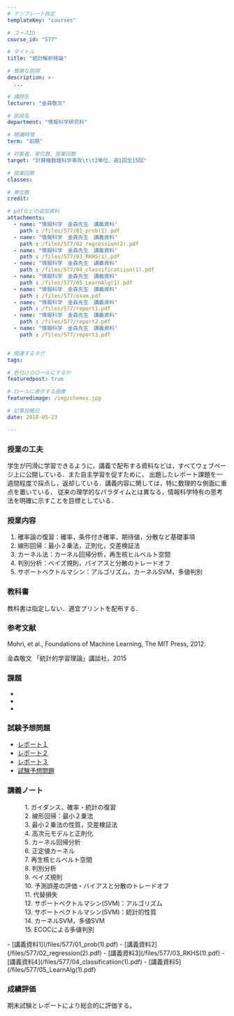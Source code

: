 ```yaml
---
# テンプレート指定
templateKey: "courses"

# コースID
course_id: "577"

# タイトル
title: "統計解析特論"

# 簡単な説明
description: >-
  ...

# 講師名
lecturer: "金森敬文"

# 部局名
department: "情報科学研究科"

# 開講時限
term: "前期"

# 対象者、単位数、授業回数
target: "計算機数理科学専攻\t\t2単位、週1回全15回"

# 授業回数
classes: 

# 単位数
credit: 

# pdfなどの追加資料
attachments: 
  - name: "情報科学　金森先生　講義資料" 
    path : /files/577/01_prob(1).pdf
  - name: "情報科学　金森先生　講義資料" 
    path : /files/577/02_regression(2).pdf
  - name: "情報科学　金森先生　講義資料" 
    path : /files/577/03_RKHS(1).pdf
  - name: "情報科学　金森先生　講義資料" 
    path : /files/577/04_classificatiion(1).pdf
  - name: "情報科学　金森先生　講義資料" 
    path : /files/577/05_LearnAlg(1).pdf
  - name: "情報科学　金森先生　講義資料" 
    path : /files/577/exam.pdf
  - name: "情報科学　金森先生　講義資料" 
    path : /files/577/report1.pdf
  - name: "情報科学　金森先生　講義資料" 
    path : /files/577/report2.pdf
  - name: "情報科学　金森先生　講義資料" 
    path : /files/577/report3.pdf


# 関連するタグ
tags:

# 色付けのロールにするか
featuredpost: true

# ロールに表示する画像
featuredimage: /img/chemex.jpg

# 記事投稿日
date: 2018-05-23

---
```



### 授業の工夫


学生が円滑に学習できるように，講義で配布する資料などは，すべてウェブページ上に公開している．また自主学習を促すために， 出題したレポート課題を一週間程度で採点し，返却している．講義内容に関しては，特に数理的な側面に重点を置いている． 従来の理学的なパラダイムとは異なる，情報科学特有の思考法を明確に示すことを目標としている．


### 授業内容


  1. 確率論の復習：確率，条件付き確率，期待値，分散など基礎事項
  2. 線形回帰：最小２乗法，正則化，交差検証法
  3. カーネル法：カーネル回帰分析，再生核ヒルベルト空間
  4. 判別分析：ベイズ規則，バイアスと分散のトレードオフ
  5. サポートベクトルマシン：アルゴリズム，カーネルSVM，多値判別


### 教科書


教科書は指定しない．適宜プリントを配布する．


### 参考文献


Mohri, et al., Foundations of Machine Learning, The MIT Press, 2012. 

金森敬文 「統計的学習理論」講談社，2015


### 課題


  * 
  * 
  * 


### 試験予想問題


- [レポート１](/files/577/report1.pdf)
- [レポート２](/files/577/report2.pdf)
- [レポート３](/files/577/report3.pdf)
- [試験予想問題](/files/577/exam.pdf)



### 講義ノート


<dl>
  <dt>
    
  </dt>
  
  <dd>
    1. ガイダンス，確率・統計の復習
  </dd>
  
  <dt>
    
  </dt>
  
  <dd>
    2. 線形回帰：最小２乗法
  </dd>
  
  <dd>
    3. 最小２乗法の性質，交差検証法
  </dd>
  
  <dd>
    4. 高次元モデルと正則化
  </dd>
  
  <dt>
    
  </dt>
  
  <dd>
    5. カーネル回帰分析
  </dd>
  
  <dd>
    6. 正定値カーネル
  </dd>
  
  <dd>
    7. 再生核ヒルベルト空間
  </dd>
  
  <dt>
    
  </dt>
  
  <dd>
    8. 判別分析
  </dd>
  
  <dd>
    9. ベイズ規則
  </dd>
  
  <dd>
    10. 予測誤差の評価・バイアスと分散のトレードオフ
  </dd>
  
  <dd>
    11. 代替損失
  </dd>
  
  <dt>
    
  </dt>
  
  <dd>
    12. サポートベクトルマシン(SVM)：アルゴリズム
  </dd>
  
  <dd>
    13. サポートベクトルマシン(SVM)：統計的性質
  </dd>
  
  <dd>
    14. カーネルSVM，多値SVM
  </dd>
  
  <dd>
    15. ECOCによる多値判別
  </dd>
</dl>- [講義資料1](/files/577/01_prob(1).pdf)
- [講義資料2](/files/577/02_regression(2).pdf)
- [講義資料3](/files/577/03_RKHS(1).pdf)
- [講義資料4](/files/577/04_classificatiion(1).pdf)
- [講義資料5](/files/577/05_LearnAlg(1).pdf)



### 成績評価


期末試験とレポートにより総合的に評価する。
